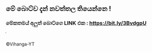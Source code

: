 ## මේ බොට්ව දැන් නවත්තල තියෙන්නෙ !

### මේකතමය් අලුත් බොට්ගෙ LINK එක : https://bit.ly/3BvdgpU










֫






©Vihanga-YT
